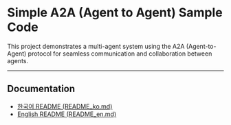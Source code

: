 # Simple A2A (Agent to Agent) Sample Code

This project demonstrates a multi-agent system using the A2A (Agent-to-Agent) protocol for seamless communication and collaboration between agents.

---

## Documentation

- [한국어 README (README_ko.md)](README_ko.md)  
- [English README (README_en.md)](README_en.md)
